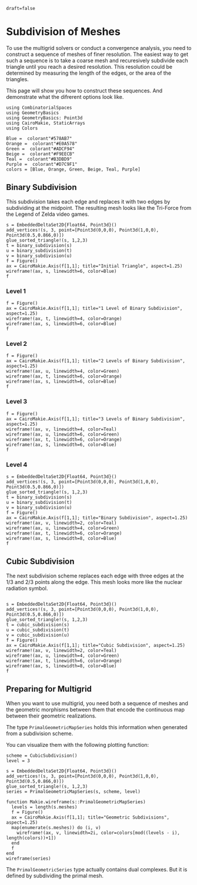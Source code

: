 ```@meta
draft=false
```
# Subdivision of Meshes

To use the multigrid solvers or conduct a convergence analysis,
you need to construct a sequence of meshes of finer resolution.
The easiest way to get such a sequence is to take a coarse mesh
and recuresively subdivide each triangle until you reach a desired
resolution. This resolution could be determined by measuring the length
of the edges, or the area of the triangles.

This page will show you how to construct these sequences.
And demonstrate what the difrerent options look like.

```@example subdivision
using CombinatorialSpaces
using GeometryBasics
using GeometryBasics: Point3d
using CairoMakie, StaticArrays
using Colors

Blue =  colorant"#578AB7"
Orange =  colorant"#E0A578"
Green =  colorant"#ADCF94"
Beige =  colorant"#F9EECB"
Teal =  colorant"#B3DBD9"
Purple =  colorant"#D7C9F1"
colors = [Blue, Orange, Green, Beige, Teal, Purple]
```

## Binary Subdivision

This subdivision takes each edge and replaces it with two edges by subdividing at the midpoint.
The resulting mesh looks like the Tri-Force from the Legend of Zelda video games.

```@example subdivision
s = EmbeddedDeltaSet2D{Float64, Point3d}()
add_vertices!(s, 3, point=[Point3d(0,0,0), Point3d(1,0,0), Point3d(0.5,0.866,0)])
glue_sorted_triangle!(s, 1,2,3)
t = binary_subdivision(s)
u = binary_subdivision(t)
v = binary_subdivision(u)
f = Figure()
ax = CairoMakie.Axis(f[1,1]; title="Initial Triangle", aspect=1.25)
wireframe!(ax, s, linewidth=6, color=Blue)
f
```

### Level 1

```@example subdivision
f = Figure()
ax = CairoMakie.Axis(f[1,1]; title="1 Level of Binary Subdivision", aspect=1.25)
wireframe!(ax, t, linewidth=4, color=Orange)
wireframe!(ax, s, linewidth=6, color=Blue)
f
```

### Level 2

```@example subdivision
f = Figure()
ax = CairoMakie.Axis(f[1,1]; title="2 Levels of Binary Subdivision", aspect=1.25)
wireframe!(ax, u, linewidth=4, color=Green)
wireframe!(ax, t, linewidth=6, color=Orange)
wireframe!(ax, s, linewidth=6, color=Blue)
f
```

### Level 3

```@example subdivision
f = Figure()
ax = CairoMakie.Axis(f[1,1]; title="3 Levels of Binary Subdivision", aspect=1.25)
wireframe!(ax, v, linewidth=4, color=Teal)
wireframe!(ax, u, linewidth=6, color=Green)
wireframe!(ax, t, linewidth=6, color=Orange)
wireframe!(ax, s, linewidth=6, color=Blue)
f
```

### Level 4

```@example subdivision
s = EmbeddedDeltaSet2D{Float64, Point3d}()
add_vertices!(s, 3, point=[Point3d(0,0,0), Point3d(1,0,0), Point3d(0.5,0.866,0)])
glue_sorted_triangle!(s, 1,2,3)
t = binary_subdivision(s)
u = binary_subdivision(t)
v = binary_subdivision(u)
f = Figure()
ax = CairoMakie.Axis(f[1,1]; title="Binary Subdivision", aspect=1.25)
wireframe!(ax, v, linewidth=2, color=Teal)
wireframe!(ax, u, linewidth=4, color=Green)
wireframe!(ax, t, linewidth=6, color=Orange)
wireframe!(ax, s, linewidth=8, color=Blue)
f
```

## Cubic Subdivision

The next subdivision scheme replaces each edge with three edges at the 1/3 and 2/3 points along the edge.
This mesh looks more like the nuclear radiation symbol.

```@example subdivision

s = EmbeddedDeltaSet2D{Float64, Point3d}()
add_vertices!(s, 3, point=[Point3d(0,0,0), Point3d(1,0,0), Point3d(0.5,0.866,0)])
glue_sorted_triangle!(s, 1,2,3)
t = cubic_subdivision(s)
u = cubic_subdivision(t)
v = cubic_subdivision(u)
f = Figure()
ax = CairoMakie.Axis(f[1,1]; title="Cubic Subdivision", aspect=1.25)
wireframe!(ax, v, linewidth=2, color=Teal)
wireframe!(ax, u, linewidth=4, color=Green)
wireframe!(ax, t, linewidth=6, color=Orange)
wireframe!(ax, s, linewidth=8, color=Blue)
f
```

## Preparing for Multigrid

When you want to use multigrid, you need both a sequence of meshes
and the geometric morphisms between them that encode the continuous
map between their geometric realizations.

The type `PrimalGeometricMapSeries` holds this information when 
generated from a subdivision scheme.

You can visualize them with the following plotting function:

```@example subdivision
scheme = CubicSubdivision()
level = 3

s = EmbeddedDeltaSet2D{Float64, Point3d}()
add_vertices!(s, 3, point=[Point3d(0,0,0), Point3d(1,0,0), Point3d(0.5,0.866,0)])
glue_sorted_triangle!(s, 1,2,3)
series = PrimalGeometricMapSeries(s, scheme, level)

function Makie.wireframe(s::PrimalGeometricMapSeries)
  levels = length(s.meshes)
  f = Figure()
  ax = CairoMakie.Axis(f[1,1]; title="Geometric Subdivisions", aspect=1.25)
  map(enumerate(s.meshes)) do (i, v)
    wireframe!(ax, v, linewidth=2i, color=colors[mod((levels - i), length(colors))+1])
  end
  f
end
wireframe(series)
```
The `PrimalGeometricSeries` type actually contains dual complexes. But it is defined by subdividing the primal mesh.